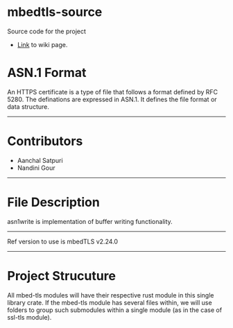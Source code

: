 # mbedtls-source
Source code for the project
* [Link](https://github.com/TPCSS-mbedTLS-Project-2020-22/source/wiki) to wiki page.

# ASN.1 Format
An HTTPS certificate is a type of file that follows a format defined by RFC 5280. The definations are expressed in ASN.1. It defines the file format or data structure.

---
# Contributors
 - Aanchal Satpuri
 - Nandini Gour
 
 ---
 
 # File Description
 asn1write is implementation of buffer writing functionality.
 
 ---
   Ref version to use is mbedTLS v2.24.0
   
 ---
# Project Strucuture
All mbed-tls modules will have their respective rust module in this single library crate. If the mbed-tls module has several files within, we will use folders to group such submodules within a single module (as in the case of ssl-tls module).
